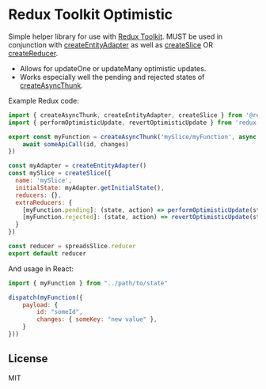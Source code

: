 # Redux Toolkit Optimistic


Simple helper library for use with [Redux Toolkit](https://redux-toolkit.js.org/). MUST be used in conjunction with [createEntityAdapter](https://redux-toolkit.js.org/api/createEntityAdapter) as well as [createSlice](https://redux-toolkit.js.org/api/createSlice) OR [createReducer](https://redux-toolkit.js.org/api/createReducer).

* Allows for updateOne or updateMany optimistic updates.
* Works especially well the pending and rejected states of [createAsyncThunk](https://redux-toolkit.js.org/api/createAsyncThunk).


Example Redux code:
```js
import { createAsyncThunk, createEntityAdapter, createSlice } from '@reduxjs/toolkit'
import { performOptimisticUpdate, revertOptimisticUpdate } from 'redux-toolkit-optimistic'

export const myFunction = createAsyncThunk('mySlice/myFunction', async ({ id, changes }) => {
    await someApiCall(id, changes)
})

const myAdapter = createEntityAdapter()
const mySlice = createSlice({
  name: 'mySlice',
  initialState: myAdapter.getInitialState(),
  reducers: {},
  extraReducers: {
    [myFunction.pending]: (state, action) => performOptimisticUpdate(state, myAdapter, action.meta.arg.payload),
    [myFunction.rejected]: (state, action) => revertOptimisticUpdate(state, myAdapter, action.meta.arg.payload.id),
  }
})

const reducer = spreadsSlice.reducer
export default reducer
```

And usage in React:
```js
import { myFunction } from "../path/to/state"

dispatch(myFunction({
    payload: {
        id: "someId",
        changes: { someKey: "new value" },
    }
}))
```

## License

MIT

